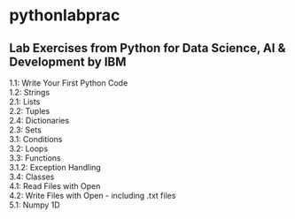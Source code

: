 # pythonlabprac

## Lab Exercises from Python for Data Science, AI & Development by IBM

1.1: Write Your First Python Code<br>
1.2: Strings<br>
2.1: Lists<br>
2.2: Tuples<br>
2.4: Dictionaries<br>
2.3: Sets<br>
3.1: Conditions<br>
3.2: Loops<br>
3.3: Functions<br>
3.1.2: Exception Handling<br>
3.4: Classes<br>
4.1: Read Files with Open<br>
4.2: Write Files with Open - including .txt files<br>
5.1: Numpy 1D<br>
